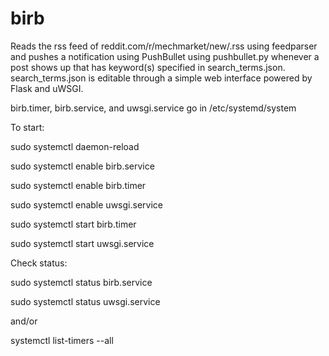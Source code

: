 # birb

Reads the rss feed of reddit.com/r/mechmarket/new/.rss using feedparser and pushes a notification using PushBullet using pushbullet.py whenever a post shows up that has keyword(s) specified in search_terms.json. search_terms.json is editable through a simple web interface powered by Flask and uWSGI. 

birb.timer, birb.service, and uwsgi.service go in /etc/systemd/system

To start:

sudo systemctl daemon-reload

sudo systemctl enable birb.service

sudo systemctl enable birb.timer

sudo systemctl enable uwsgi.service

sudo systemctl start birb.timer

sudo systemctl start uwsgi.service

Check status:

sudo systemctl status birb.service

sudo systemctl status uwsgi.service

and/or

systemctl list-timers --all

